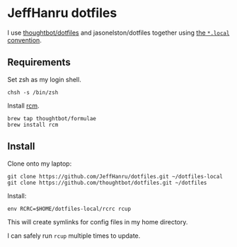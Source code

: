 JeffHanru dotfiles
===============

I use [thoughtbot/dotfiles](https://github.com/thoughtbot/dotfiles) and
jasonelston/dotfiles together using [the `*.local` convention][dot-local].

[dot-local]: http://robots.thoughtbot.com/manage-team-and-personal-dotfiles-together-with-rcm

Requirements
------------

Set zsh as my login shell.

    chsh -s /bin/zsh

Install [rcm](https://github.com/mike-burns/rcm).

    brew tap thoughtbot/formulae
    brew install rcm

Install
-------

Clone onto my laptop:

    git clone https://github.com/JeffHanru/dotfiles.git ~/dotfiles-local
    git clone https://github.com/thoughtbot/dotfiles.git ~/dotfiles

Install:

    env RCRC=$HOME/dotfiles-local/rcrc rcup

This will create symlinks for config files in my home directory.

I can safely run `rcup` multiple times to update.
